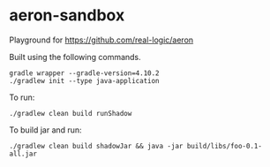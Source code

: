 #  aeron-sandbox

Playground for https://github.com/real-logic/aeron

Built using the following commands.

    gradle wrapper --gradle-version=4.10.2
    ./gradlew init --type java-application


To run:

    ./gradlew clean build runShadow
    
To build jar and run:

    ./gradlew clean build shadowJar && java -jar build/libs/foo-0.1-all.jar

